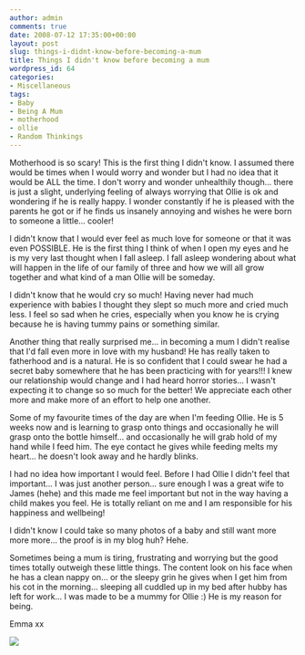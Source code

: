 ```yaml
---
author: admin
comments: true
date: 2008-07-12 17:35:00+00:00
layout: post
slug: things-i-didnt-know-before-becoming-a-mum
title: Things I didn't know before becoming a mum
wordpress_id: 64
categories:
- Miscellaneous
tags:
- Baby
- Being A Mum
- motherhood
- ollie
- Random Thinkings
---
```


Motherhood is so scary! This is the first thing I didn't know. I assumed there would be times when I would worry and wonder but I had no idea that it would be ALL the time. I don't worry and wonder unhealthily though... there is just a slight, underlying feeling of always worrying that Ollie is ok and wondering if he is really happy. I wonder constantly if he is pleased with the parents he got or if he finds us insanely annoying and wishes he were born to someone a little... cooler!  
  
I didn't know that I would ever feel as much love for someone or that it was even POSSIBLE. He is the first thing I think of when I open my eyes and he is my very last thought when I fall asleep. I fall asleep wondering about what will happen in the life of our family of three and how we will all grow together and what kind of a man Ollie will be someday.  
  
I didn't know that he would cry so much! Having never had much experience with babies I thought they slept so much more and cried much less. I feel so sad when he cries, especially when you know he is crying because he is having tummy pains or something similar.  
  
Another thing that really surprised me... in becoming a mum I didn't realise that I'd fall even more in love with my husband! He has really taken to fatherhood and is a natural. He is so confident that I could swear he had a secret baby somewhere that he has been practicing with for years!!! I knew our relationship would change and I had heard horror stories... I wasn't expecting it to change so so much for the better! We appreciate each other more and make more of an effort to help one another.  
  
Some of my favourite times of the day are when I'm feeding Ollie. He is 5 weeks now and is learning to grasp onto things and occasionally he will grasp onto the bottle himself... and occasionally he will grab hold of my hand while I feed him. The eye contact he gives while feeding melts my heart... he doesn't look away and he hardly blinks.  
  
I had no idea how important I would feel. Before I had Ollie I didn't feel that important... I was just another person... sure enough I was a great wife to James (hehe) and this made me feel important but not in the way having a child makes you feel. He is totally reliant on me and I am responsible for his happiness and wellbeing!  
  
I didn't know I could take so many photos of a baby and still want more more more... the proof is in my blog huh? Hehe.  
  
Sometimes being a mum is tiring, frustrating and worrying but the good times totally outweigh these little things. The content look on his face when he has a clean nappy on... or the sleepy grin he gives when I get him from his cot in the morning... sleeping all cuddled up in my bed after hubby has left for work... I was made to be a mummy for Ollie :) He is my reason for being.  
  
Emma xx

![](https://blogger.googleusercontent.com/tracker/251139911615938991-3194855917663131906?l=www.outmumbered.com)

